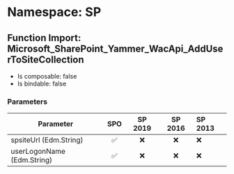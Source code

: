 # Namespace: SP

## Function Import: Microsoft_SharePoint_Yammer_WacApi_AddUserToSiteCollection

- Is composable: false
- Is bindable: false

### Parameters

Parameter | SPO | SP 2019 | SP 2016 | SP 2013
----------|:---:|:-------:|:-------:|:-------
spsiteUrl (Edm.String) | ✅ | ❌ | ❌ | ❌
userLogonName (Edm.String) | ✅ | ❌ | ❌ | ❌
